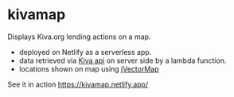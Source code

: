 # kivamap

Displays Kiva.org lending actions on a map.

- deployed on Netlify as a serverless app.
- data retrieved via <a href='http://api.kivaws.org/v1/lending_actions/recent.json'>Kiva api</a> on server side by a lambda function.
- locations shown on map using <a href='http://jvectormap.com'>jVectorMap</a>

See it in action https://kivamap.netlify.app/

